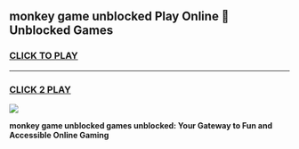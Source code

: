 
## monkey game unblocked Play Online 👋 Unblocked Games
<h3>
<a href="https://premium.freeplayer.one?title=monkey_game_unblocked&ref=19F">CLICK TO PLAY</a></h3>
<hr>

<h3>
<a href="https://premium.freeplayer.one?title=monkey_game_unblocked&ref=19F">CLICK 2 PLAY</a>
  
</h3>

<a href="https://premium.freeplayer.one?title=monkey_game_unblocked&ref=19F"><img src="https://clearcache.store/games.png"></a>


**monkey game unblocked games unblocked: Your Gateway to Fun and Accessible Online Gaming**
